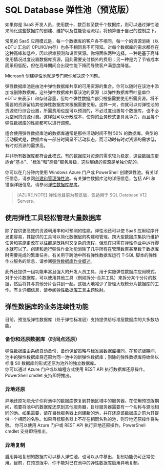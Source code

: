 <properties pageTitle="Azure SQL Database 弹性数据库池（预览版）" description="弹性数据库池是由一组弹性数据库共享的可用资源的集合。" services="sql-database" documentationCenter="" authors="stevestein" manager="jeffreyg" editor=""/>

<tags ms.service="sql-database" ms.date="05/11/2015" wacn.date="05/29/2015"/>



# SQL Database 弹性池（预览版）

如果你是 SaaS 开发人员，使用数十、数百甚至数千个数据库，则可以通过弹性池来简化这些数据库的创建、维护以及性能管理流程，将预算置于自己的控制之下。 

常见的 SaaS 应用模式是，每一个数据库的客户各不相同，每一个的资源消耗（以 eDTU 汇总的 CPU/IO/内存）也各不相同且不可预知。对每个数据库的需求都存在这种高峰和低谷，因此很难预测和设置资源。你将面临两种选择，一种是基于高峰使用情况过度设置数据库资源，因此需要支付额外的费用；另一种是为了节省成本而采用低配，但在高峰期间会出现性能下降而导致客户满意度降低。 

Microsoft 创建弹性池就是专门帮你解决这个问题。

弹性数据库池是由池中弹性数据库共享的可用资源的集合。你可以随时在该池中添加或删除数据库。这些弹性数据库共享该池的资源（以弹性数据库吞吐量单位 eDTU 来表示）和存储容量，但每个弹性数据库都只根据需要使用所需资源，将不需要的资源留给其他弹性数据库来根据需要使用。这样一来，你就可以对弹性池的资源进行综合设置，所需费用也是可以预测的，不必过度设置每个数据库，也不必为空闲的资源付费。这样就可以分散成本，使你的业务模式更具竞争力，而且每个弹性数据库的性能都可以进行调整。

适合使用弹性数据库池的数据库通常是那些活动时间不到 50% 的数据库。典型的活动模式是，数据库有一部分时间呈不活动状态，而活动时有时对资源的需求低，有时对资源的需求高。  

并非所有数据库都符合此模式。有的数据库对资源的需求较为稳定，这些数据库更适合"基本"、"标准"和"高级"服务层级，这些层级的资源是单独分配的。

你可以在几分钟内使用 Windows Azure 门户或 PowerShell 创建弹性池。有关详细信息，请参阅[创建和管理弹性池](sql-database-elastic-pool-portal)。有关弹性数据库池的详细信息，包括 API 和错误详细信息，请参阅[弹性数据库参考](sql-database-elastic-pool-reference)。


> [AZURE.NOTE] 弹性池目前为预览版，仅适用于 SQL Database V12 Servers。

## 使用弹性工具轻松管理大量数据库

除了提供更高效的资源利用率和可预测的性能，弹性池还可以使 SaaS 应用程序开发更容易，其提供的工具可以简化数据层的构建和管理。跨大型数据库集执行维护任务和实施更改在以往都是既耗时又复杂的流程，但现在只需在弹性作业中运行脚本就可以了。创建和运行弹性作业功能消除了几乎所有在管理数百甚至数千数据库时需要完成的繁重任务。有关用于跨池中所有弹性数据库运行 T-SQL 脚本的弹性作业服务的信息，请参阅[弹性数据库作业概述](sql-database-elastic-jobs-overview)。

此外还提供一组功能丰富且强大的开发人员工具，用于实施弹性数据库应用模式。对于分片数据库，可以使用其他工具（例如拆分-合并工具）来拆分某个分片的数据，然后将其与其他分片合并到一起。这极大地减少了管理大规模分片数据库的工作。有关详细信息，请参阅[弹性数据库工具主题映射](sql-database-elastic-scale-documentation-map)。

## 弹性数据库的业务连续性功能

目前，预览版弹性数据库（处于弹性标准层）支持提供给标准层数据库的大多数功能。

### 备份和还原数据库（时间点还原）

弹性数据库由系统自动备份，备份保留策略与标准层数据库相同。在预览版期间，池中的弹性数据库将还原为同一池中的新弹性数据库；删除的弹性数据库将始终以标准 S0 数据库的形式还原为池外的独立数据库。  
你可以通过 Azure 门户或以编程方式使用 REST API 执行数据库还原操作。PowerShell cmdlet 支持即将推出。

### 异地还原

异地还原功能允许你将池中的数据库恢复到其他区域中的服务器。在使用预览版期间，若要将池中的数据库还原到其他服务器，目标服务器需要有一个名称与源池相同的池。如果需要，请在目标服务器上创建新的池，并在还原该数据库之前为其提供一个相同的名称。如果目标服务器上不存在相同名称的池，则异地还原操作将失败。
你可以使用 Azure 门户或 REST API 执行异地还原操作。PowerShell cmdlet 支持即将推出。


### 异地复制

启用异地复制的数据库可以移入弹性池，也可以从中移出，复制功能仍可正常使用。目前，在预览版中，你不能对已在池中的弹性数据库启用异地复制。

<!---HONumber=56-->